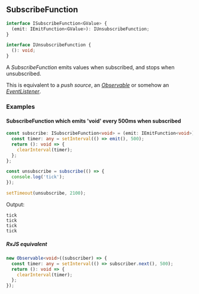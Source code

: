 ## SubscribeFunction

```ts
interface ISubscribeFunction<GValue> {
  (emit: IEmitFunction<GValue>): IUnsubscribeFunction;
}

interface IUnsubscribeFunction {
  (): void;
}
```

A *SubscribeFunction* emits values when subscribed, and stops when unsubscribed.

This is equivalent to a *push source*, an *[Observable](https://rxjs-dev.firebaseapp.com/guide/observable)*
or somehow an *[EventListener](https://developer.mozilla.org/en-US/docs/Web/API/EventTarget/addEventListener)*.

### Examples

#### SubscribeFunction which emits 'void' every 500ms when subscribed

```ts
const subscribe: ISubscribeFunction<void> = (emit: IEmitFunction<void>): IUnsubscribeFunction => {
  const timer: any = setInterval(() => emit(), 500);
  return (): void => {
    clearInterval(timer);
  };
};

const unsubscribe = subscribe(() => {
  console.log('tick');
});

setTimeout(unsubscribe, 2100);
```

Output:

```text
tick
tick
tick
tick
```

##### RxJS equivalent

```ts
new Observable<void>((subscriber) => {
  const timer: any = setInterval(() => subscriber.next(), 500);
  return (): void => {
    clearInterval(timer);
  };
});
```
